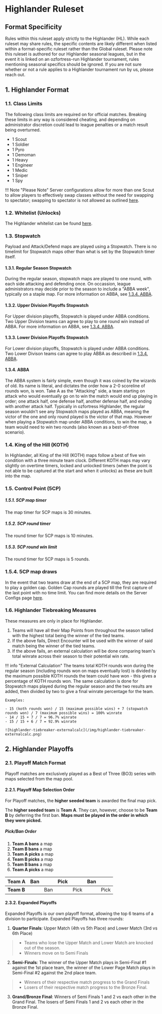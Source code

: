 # Highlander Ruleset

## Format Specificity
Rules within this ruleset apply strictly to the Highlander (HL). While each ruleset may share rules, the specific contents are likely different when listed within a format-specific ruleset rather than the Global ruleset. Please note this ruleset is authored for our Highlander seasonal leagues, but in the event it is linked on an ozfortress-run Highlander tournament, rules mentioning seasonal specifics should be ignored. If you are not sure whether or not a rule applies to a Highlander tournament run by us, please reach out.

## 1. Highlander Format
### 1.1. Class Limits
The following class limits are required on for official matches. Breaking these limits in any way is considered cheating, and depending on administrator discretion could lead to league penalties or a match result being overturned.

- 1 Scout
- 1 Soldier
- 1 Pyro
- 1 Demoman
- 1 Heavy
- 1 Engineer
- 1 Medic
- 1 Sniper
- 1 Spy

!!! Note "Please Note"
    Server configurations allow for more than one Scout to allow players to effectively swap classes without the need for swapping to spectator; swapping to spectator is not allowed as outlined [here](/rules/global/#86-spectators).

### 1.2. Whitelist (Unlocks)
The Highlander whitelist can be found [here](https://whitelist.tf/ozfortress_hl).

### 1.3. Stopwatch
Payload and Attack/Defend maps are played using a Stopwatch. There is no timelimit for Stopwatch maps other than what is set by the Stopwatch timer itself.

#### 1.3.1. Regular Season Stopwatch
During the regular season, stopwatch maps are played to one round, with each side attacking and defending once. On occassion, league administrators may decide prior to the season to include a "ABBA week", typically on a staple map. For more information on ABBA, see [1.3.4. ABBA](/rules/highlander/#134-abba).

#### 1.3.2. Upper Division Playoffs Stopwatch
For Upper division playoffs, Stopwatch is played under ABBA conditions. Two Upper Division teams can agree to play to one round win instead of ABBA. For more information on ABBA, see [1.3.4. ABBA](/rules/highlander/#134-abba).

#### 1.3.3. Lower Division Playoffs Stopwatch
For Lower division playoffs, Stopwatch is played under ABBA conditions. Two Lower Divison teams can agree to play ABBA as described in [1.3.4. ABBA](/rules/highlander/#134-abba).

#### 1.3.4. ABBA
The ABBA system is fairly simple, even though it was coined by the wizards of old. Its name is literal, and dictates the order how a 2-0 scoreline of rounds won, is won. Take A as the "Attacking" side, a team starting on attack who would eventually go on to win the match would end up playing in order; one attack half, one defense half, another defense half, and ending with another attack half. Typically in ozfortress Highlander, the regular season wouldn't see any Stopwatch maps played as ABBA, meaning the victor of the one and only round played is the victor of that map. However when playing a Stopwatch map under ABBA conditions, to win the map, a team would need to win two rounds (also known as a best-of-three scenario).

### 1.4. King of the Hill (KOTH)
In Highlander, all King of the Hill (KOTH) maps follow a best of five win condition with a three minute team clock. Different KOTH maps may vary slightly on overtime timers, locked and unlocked timers (when the point is not able to be captured at the start and when it unlocks) as these are built into the map.

### 1.5. Control Point (5CP)
##### 1.5.1. 5CP map timer
The map timer for 5CP maps is 30 minutes. 

##### 1.5.2. 5CP round timer
The round timer for 5CP maps is 10 minutes.

##### 1.5.3. 5CP round win limit
The round timer for 5CP maps is 5 rounds.

### 1.5.4. 5CP map draws
In the event that two teams draw at the end of a 5CP map, they are required to play a golden cap. Golden Cap rounds are played till the first capture of the last point with no time limit. You can find more details on the Server Configs page [here](/info/server_configs/#golden-cap).

### 1.6. Highlander Tiebreaking Measures
These measures are only in place for Highlander.

1. Teams will have all their Map Points from throughout the season tallied with the highest total being the winner of the tied teams.
2. If the above fails, Direct Encounter will be used with the winner of said match being the winner of the tied teams.
3. If the above fails, an external calculation will be done comparing team's total winrate across their season to their potential win rate.

!!! info "External Calculation"
    The teams total KOTH rounds won during the regular season (including rounds won on maps eventually lost) is divided by the maximum possible KOTH rounds the team could have won - this gives a percentage of KOTH rounds won. The same calculation is done for Stopwatch maps played during the regular season and the two results are added, then divided by two to give a final winrate percentage for the team.

    Examples:

    - 15 (koth rounds won) / 15 (maximum possible wins) + 7 (stopwatch rounds won) / 7 (maximum possible wins) = 100% winrate
    - 14 / 15 + 7 / 7 = 96.7% winrate
    - 15 / 15 + 6 / 7 = 92.9% winrate

    ![highlander-tiebreaker-externalcalc](/img/highlander-tiebreaker-externalcalc.png)

## 2. Highlander Playoffs
### 2.1. Playoff Match Format
Playoff matches are exclusively played as a Best of Three (BO3) series with maps selected from the map pool.

#### 2.2.1. Playoff Map Selection Order
For Playoff matches, the **higher seeded team** is awarded the final map pick.

The **higher seeded team** is **Team A**. They can, however, choose to be **Team B** by deferring the first ban. **Maps must be played in the order in which they were picked.**

##### Pick/Ban Order
1. **Team A bans** a map
2. **Team B bans** a map
3. **Team A picks** a map
4. **Team B picks** a map
5. **Team B bans** a map
6. **Team A picks** a map

| **Team A** | Ban |     | Pick |      | Ban |      |
|------------|-----|-----|------|------|-----|------|
| **Team B** |     | Ban |      | Pick |     | Pick |

#### 2.3.2. Expanded Playoffs
Expanded Playoffs is our own playoff format, allowing the top 6 teams of a division to participate. 
Expanded Playoffs has three rounds:

1. **Quarter Finals**: Upper Match (4th vs 5th Place) and Lower Match (3rd vs 6th Place)
  > - Teams who lose the Upper Match and Lower Match are knocked out of the season.
  > - Winners move on to Semi Finals
2. **Semi-Finals**: The winner of the Upper Match plays in Semi-Final #1 against the 1st place team, the winner of the Lower Page Match plays in Semi-Final #2 against the 2nd place team.
  > - Winners of their respective match progress to the Grand Finals
  > - Losers of their respective match progress to the Bronze Final.
3. **Grand/Bronze Final**: Winners of Semi Finals 1 and 2 vs each other in the Grand Final. The losers of Semi Finals 1 and 2 vs each other in the Bronze Final.